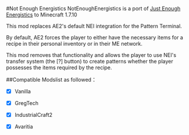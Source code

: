 #Not Enough Energistics
NotEnoughEnergistics is a port of [Just Enough Energistics](https://www.curseforge.com/minecraft/mc-mods/just-enough-energistics-jee) to Minecraft 1.7.10

This mod replaces AE2's default NEI integration for the Pattern Terminal.

By default, AE2 forces the player to either have the necessary items for a recipe in their personal inventory or in their ME network.

This mod removes that functionality and allows the player to use NEI's transfer system (the [?] button) to create patterns whether the player possesses the items required by the recipe.

##Compatible Modslist as followed：
 -[x] Vanilla
 -[x] GregTech
 -[x] IndustrialCraft2
 -[x] Avaritia

